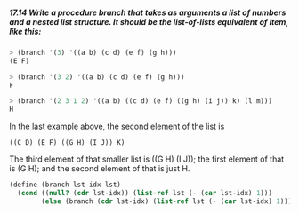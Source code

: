 ##### 17.14 Write a procedure branch that takes as arguments a list of numbers and a nested list structure. It should be the list-of-lists equivalent of item, like this:
```Scheme
> (branch '(3) '((a b) (c d) (e f) (g h)))
(E F)

> (branch '(3 2) '((a b) (c d) (e f) (g h)))
F

> (branch '(2 3 1 2) '((a b) ((c d) (e f) ((g h) (i j)) k) (l m)))
H
```
In the last example above, the second element of the list is
```
((C D) (E F) ((G H) (I J)) K)
```
The third element of that smaller list is ((G H) (I J)); the first element of that is (G H); and the second element of that is just H.

```Scheme
(define (branch lst-idx lst)
  (cond ((null? (cdr lst-idx)) (list-ref lst (- (car lst-idx) 1)))
        (else (branch (cdr lst-idx) (list-ref lst (- (car lst-idx) 1))))))
```
